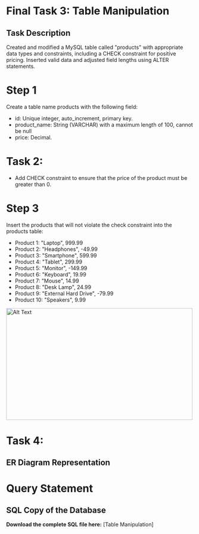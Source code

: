 # Final Task 3: Table Manipulation
## Task Description
Created and modified a MySQL table called "products" with appropriate data types and constraints, including a CHECK constraint for positive pricing. Inserted valid data and adjusted field lengths using ALTER statements.

# Step 1
Create a table name products with the following field:
- id: Unique integer, auto_increment, primary key.
- product_name: String (VARCHAR) with a maximum length of 100, cannot be null
- price: Decimal.


# Task 2: 
- Add CHECK constraint to ensure that the price of the product must be greater than 0.


 # Step 3
Insert the products that will not violate the check constraint into the products table:
- Product 1: "Laptop", 999.99
- Product 2: "Headphones", -49.99
- Product 3: "Smartphone", 599.99
- Product 4: "Tablet", 299.99
- Product 5: "Monitor", -149.99
- Product 6: "Keyboard", 19.99
- Product 7: "Mouse", 14.99
- Product 8: "Desk Lamp", 24.99
- Product 9: "External Hard Drive", -79.99
- Product 10: "Speakers", 9.99
<img src="image/INSERT into product_table;.PNG" alt="Alt Text" width="500" height="300">

# Task 4:


## ER Diagram Representation


#  Query Statement


## SQL Copy of the Database
**Download the complete SQL file here:** [Table Manipulation]
